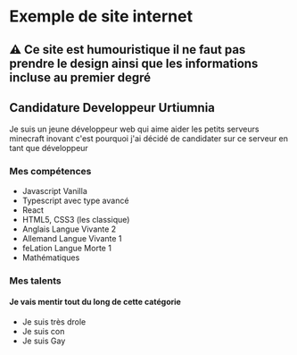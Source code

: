 # Exemple de site internet
## ⚠ Ce site est humouristique il ne faut pas prendre le design ainsi que les informations incluse au premier degré
## Candidature Developpeur Urtiumnia

Je suis un jeune développeur web qui aime aider les petits serveurs minecraft inovant c'est pourquoi j'ai décidé de candidater sur ce serveur en tant que développeur

### Mes compétences

- Javascript Vanilla
- Typescript avec type avancé
- React
- HTML5, CSS3 (les classique)
- Anglais Langue Vivante 2
- Allemand Langue Vivante 1
- feLation Langue Morte 1
- Mathématiques

### Mes talents
#### Je vais mentir tout du long de cette catégorie

- Je suis très drole
- Je suis con
- Je suis Gay


